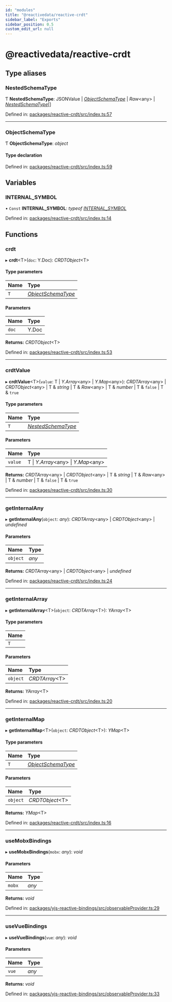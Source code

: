 ```yaml
---
id: "modules"
title: "@reactivedata/reactive-crdt"
sidebar_label: "Exports"
sidebar_position: 0.5
custom_edit_url: null
---
```


# @reactivedata/reactive-crdt

## Type aliases

### NestedSchemaType

Ƭ **NestedSchemaType**: JSONValue \| [*ObjectSchemaType*](modules.md#objectschematype) \| *Raw*<any\> \| [*NestedSchemaType*](modules.md#nestedschematype)[]

Defined in: [packages/reactive-crdt/src/index.ts:57](https://github.com/YousefED/reactive-crdt/blob/460ae8f/packages/reactive-crdt/src/index.ts#L57)

___

### ObjectSchemaType

Ƭ **ObjectSchemaType**: *object*

#### Type declaration

Defined in: [packages/reactive-crdt/src/index.ts:59](https://github.com/YousefED/reactive-crdt/blob/460ae8f/packages/reactive-crdt/src/index.ts#L59)

## Variables

### INTERNAL\_SYMBOL

• `Const` **INTERNAL\_SYMBOL**: *typeof* [*INTERNAL\_SYMBOL*](modules.md#internal_symbol)

Defined in: [packages/reactive-crdt/src/index.ts:14](https://github.com/YousefED/reactive-crdt/blob/460ae8f/packages/reactive-crdt/src/index.ts#L14)

## Functions

### crdt

▸ **crdt**<T\>(`doc`: Y.Doc): *CRDTObject*<T\>

#### Type parameters

| Name | Type |
| :------ | :------ |
| `T` | [*ObjectSchemaType*](modules.md#objectschematype) |

#### Parameters

| Name | Type |
| :------ | :------ |
| `doc` | Y.Doc |

**Returns:** *CRDTObject*<T\>

Defined in: [packages/reactive-crdt/src/index.ts:53](https://github.com/YousefED/reactive-crdt/blob/460ae8f/packages/reactive-crdt/src/index.ts#L53)

___

### crdtValue

▸ **crdtValue**<T\>(`value`: T \| *Y.Array*<any\> \| *Y.Map*<any\>): *CRDTArray*<any\> \| *CRDTObject*<any\> \| T & *string* \| T & *Raw*<any\> \| T & *number* \| T & ``false`` \| T & ``true``

#### Type parameters

| Name | Type |
| :------ | :------ |
| `T` | [*NestedSchemaType*](modules.md#nestedschematype) |

#### Parameters

| Name | Type |
| :------ | :------ |
| `value` | T \| *Y.Array*<any\> \| *Y.Map*<any\> |

**Returns:** *CRDTArray*<any\> \| *CRDTObject*<any\> \| T & *string* \| T & *Raw*<any\> \| T & *number* \| T & ``false`` \| T & ``true``

Defined in: [packages/reactive-crdt/src/index.ts:30](https://github.com/YousefED/reactive-crdt/blob/460ae8f/packages/reactive-crdt/src/index.ts#L30)

___

### getInternalAny

▸ **getInternalAny**(`object`: *any*): *CRDTArray*<any\> \| *CRDTObject*<any\> \| *undefined*

#### Parameters

| Name | Type |
| :------ | :------ |
| `object` | *any* |

**Returns:** *CRDTArray*<any\> \| *CRDTObject*<any\> \| *undefined*

Defined in: [packages/reactive-crdt/src/index.ts:24](https://github.com/YousefED/reactive-crdt/blob/460ae8f/packages/reactive-crdt/src/index.ts#L24)

___

### getInternalArray

▸ **getInternalArray**<T\>(`object`: *CRDTArray*<T\>): *YArray*<T\>

#### Type parameters

| Name |
| :------ |
| `T` |

#### Parameters

| Name | Type |
| :------ | :------ |
| `object` | *CRDTArray*<T\> |

**Returns:** *YArray*<T\>

Defined in: [packages/reactive-crdt/src/index.ts:20](https://github.com/YousefED/reactive-crdt/blob/460ae8f/packages/reactive-crdt/src/index.ts#L20)

___

### getInternalMap

▸ **getInternalMap**<T\>(`object`: *CRDTObject*<T\>): *YMap*<T\>

#### Type parameters

| Name | Type |
| :------ | :------ |
| `T` | [*ObjectSchemaType*](modules.md#objectschematype) |

#### Parameters

| Name | Type |
| :------ | :------ |
| `object` | *CRDTObject*<T\> |

**Returns:** *YMap*<T\>

Defined in: [packages/reactive-crdt/src/index.ts:16](https://github.com/YousefED/reactive-crdt/blob/460ae8f/packages/reactive-crdt/src/index.ts#L16)

___

### useMobxBindings

▸ **useMobxBindings**(`mobx`: *any*): *void*

#### Parameters

| Name | Type |
| :------ | :------ |
| `mobx` | *any* |

**Returns:** *void*

Defined in: [packages/yjs-reactive-bindings/src/observableProvider.ts:29](https://github.com/YousefED/reactive-crdt/blob/460ae8f/packages/yjs-reactive-bindings/src/observableProvider.ts#L29)

___

### useVueBindings

▸ **useVueBindings**(`vue`: *any*): *void*

#### Parameters

| Name | Type |
| :------ | :------ |
| `vue` | *any* |

**Returns:** *void*

Defined in: [packages/yjs-reactive-bindings/src/observableProvider.ts:33](https://github.com/YousefED/reactive-crdt/blob/460ae8f/packages/yjs-reactive-bindings/src/observableProvider.ts#L33)
